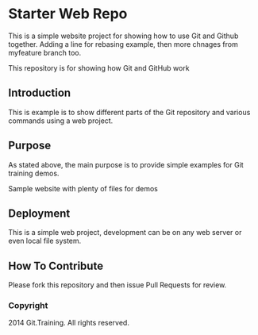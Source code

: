# Starter Web Repo

This is a simple website project for 
showing how to use Git and Github together.  Adding a line for rebasing example, then
more chnages from myfeature branch too.

This repository is for showing how Git and GitHub work

## Introduction

This is example is to show different parts 
of the Git repository and various commands 
using a web project.

## Purpose

As stated above, the main purpose is to 
provide simple examples for Git training 
demos.


Sample website with plenty of files for demos

## Deployment

This is a simple web project, development
can be on any web server or even local
file system.

## How To Contribute

Please fork this repository and then issue Pull Requests for review.

### Copyright

2014 Git.Training. All rights reserved.